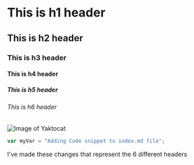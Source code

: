 # This is h1 header
## This is h2 header
### This is h3 header
#### This is h4 header
##### This is h5 header
###### This is h6 header

![Image of Yaktocat](https://octodex.github.com/images/yaktocat.png)

``` javascript
var myVar = "Adding Code snippet to index.md file";
```

I've made these changes that represent the 6 different headers
